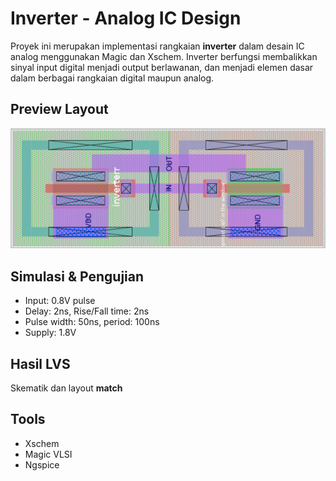 # Inverter - Analog IC Design

Proyek ini merupakan implementasi rangkaian **inverter** dalam desain IC analog menggunakan Magic dan Xschem. Inverter berfungsi membalikkan sinyal input digital menjadi output berlawanan, dan menjadi elemen dasar dalam berbagai rangkaian digital maupun analog.

## Preview Layout
![Inverter Layout](asset/inverter.png)

## Simulasi & Pengujian

- Input: 0.8V pulse
- Delay: 2ns, Rise/Fall time: 2ns
- Pulse width: 50ns, period: 100ns
- Supply: 1.8V

## Hasil LVS
Skematik dan layout **match**

## Tools
- Xschem
- Magic VLSI
- Ngspice

